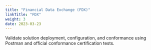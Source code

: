 ```yaml
---
title: "Financial Data Exchange (FDX)"
linkTitle: "FDX"
weight: 3
date: 2023-03-23
---
```

Validate solution deployment, configuration, and conformance using Postman and official conformance certification tests.
